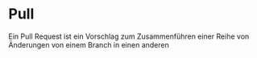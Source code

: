# Pull

Ein Pull Request ist ein Vorschlag zum Zusammenführen einer Reihe von Änderungen von einem Branch in einen anderen